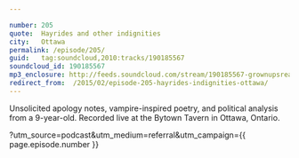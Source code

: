 ```yaml
---

number: 205
quote:  Hayrides and other indignities
city:   Ottawa
permalink: /episode/205/
guid:   tag:soundcloud,2010:tracks/190185567
soundcloud_id: 190185567
mp3_enclosure: http://feeds.soundcloud.com/stream/190185567-grownupsreadthingstheywroteaskids-s2e05.mp3
redirect_from:  /2015/02/episode-205-hayrides-indignities-ottawa/
---
```


Unsolicited apology notes, vampire-inspired poetry, and political analysis from a 9-year-old. Recorded live at the Bytown Tavern in Ottawa, Ontario.

?utm_source=podcast&utm_medium=referral&utm_campaign={{ page.episode.number }}